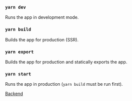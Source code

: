 ### `yarn dev`

Runs the app in development mode.

### `yarn build`

Builds the app for production (SSR).

### `yarn export`

Builds the app for production and statically exports the app.

### `yarn start`

Runs the app in production (`yarn build` must be run first).

[Backend](https://github.com/edge3769/a)